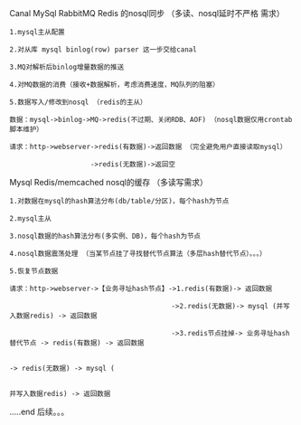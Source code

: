 Canal MySql RabbitMQ Redis 的nosql同步 （多读、nosql延时不严格 需求）

	1.mysql主从配置

	2.对从库 mysql binlog(row) parser 这一步交给canal

	3.MQ对解析后binlog增量数据的推送

	4.对MQ数据的消费（接收+数据解析，考虑消费速度，MQ队列的阻塞）

	5.数据写入/修改到nosql （redis的主从）

	数据：mysql->binlog->MQ->redis(不过期、关闭RDB、AOF) （nosql数据仅用crontab脚本维护）

	请求：http->webserver->redis(有数据)->返回数据 （完全避免用户直接读取mysql）

	                    ->redis(无数据)->返回空




Mysql Redis/memcached nosql的缓存 （多读写需求）

	1.对数据在mysql的hash算法分布(db/table/分区)，每个hash为节点

	2.mysql主从

	3.nosql数据的hash算法分布(多实例、DB)，每个hash为节点

	4.nosql数据震荡处理 （当某节点挂了寻找替代节点算法（多层hash替代节点）。。。）

	5.恢复节点数据

	请求：http->webserver->【业务寻址hash节点】->1.redis(有数据)-> 返回数据

										    ->2.redis(无数据)-> mysql (并写入数据redis) -> 返回数据

										    ->3.redis节点挂掉-> 业务寻址hash替代节点 -> redis(有数据) -> 返回数据

										                                          -> redis(无数据) -> mysql (

										                                          并写入数据redis) -> 返回数据

.....end 后续。。。


